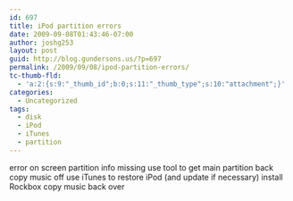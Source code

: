 ```yaml
---
id: 697
title: iPod partition errors
date: 2009-09-08T01:43:46-07:00
author: joshg253
layout: post
guid: http://blog.gundersons.us/?p=697
permalink: /2009/09/08/ipod-partition-errors/
tc-thumb-fld:
  - 'a:2:{s:9:"_thumb_id";b:0;s:11:"_thumb_type";s:10:"attachment";}'
categories:
  - Uncategorized
tags:
  - disk
  - iPod
  - iTunes
  - partition
---
```

error on screen
partition info missing
use tool to get main partition back
copy music off
use iTunes to restore iPod (and update if necessary)
install Rockbox
copy music back over